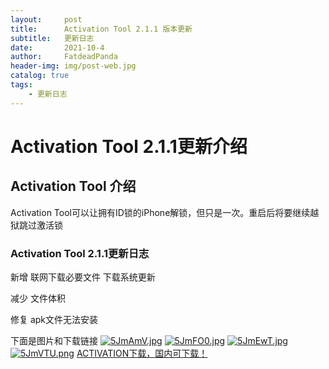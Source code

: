 ```yaml
---
layout:     post
title:      Activation Tool 2.1.1 版本更新
subtitle:   更新日志
date:       2021-10-4
author:     FatdeadPanda
header-img: img/post-web.jpg
catalog: true
tags:
    - 更新日志
---
```


# Activation Tool 2.1.1更新介绍

## Activation Tool 介绍

Activation Tool可以让拥有ID锁的iPhone解锁，但只是一次。重启后将要继续越狱跳过激活锁

### Activation Tool 2.1.1更新日志

新增    联网下载必要文件
        下载系统更新

减少    文件体积

修复    apk文件无法安装


下面是图片和下载链接
[![5JmAmV.jpg](https://z3.ax1x.com/2021/10/16/5JmAmV.jpg)](https://imgtu.com/i/5JmAmV)
[![5JmFO0.jpg](https://z3.ax1x.com/2021/10/16/5JmFO0.jpg)](https://imgtu.com/i/5JmFO0)
[![5JmEwT.jpg](https://z3.ax1x.com/2021/10/16/5JmEwT.jpg)](https://imgtu.com/i/5JmEwT)
[![5JmVTU.png](https://z3.ax1x.com/2021/10/16/5JmVTU.png)](https://imgtu.com/i/5JmVTU)
[ ACTIVATION下载，国内可下载！](https://fatdeadpanda.coding.net/p/neoterm-mirror/d/activetion/git/raw/master/ActivetionTool.exe)
